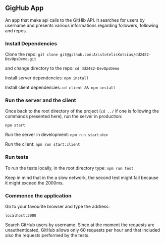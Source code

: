 ## GigHub App

An app that make api calls to the GitHib API. It searches for users by username and presents various informations regarding followers, following and repos.

### Install Dependencies

Clone the repo: 
`git clone git@github.com:AristotelisKotsias/dd2482-DevOpsDemo.git`

and change directory to the repo:  `cd dd2482-DevOpsDemo`

Install server dependencies: `npm install`

Install client dependencies: `cd client && npm install`

### Run the server and the client

Once back to the root directory of the project (`cd ../` if one is following the commands presented here), run the server in production:

`npm start`

Run the server in development: `npm run start:dev`

Run the client: `npm run start:client`

### Run tests

To run the tests locally, in the root directory type: `npm run test`

Keep in mind that in the a slow network, the second test might fail because it might exceed the 2000ms.

### Commence the application

Go to your favourite browser and type the address:

`localhost:3000`

Search GitHub users by username. Since at the moment the requests are unauthenticated, GitHub allows only 60 requests per hour and that included also the requests performed by the tests.
